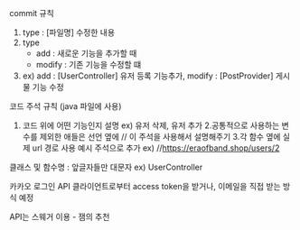 commit 규칙
1. type : [파일명] 수정한 내용
2. type 
    - add : 새로운 기능을 추가할 때
    - modify : 기존 기능을 수정할 떄
3. ex) add : [UserController] 유저 등록 기능추가, modify : [PostProvider] 게시물 기능 수정

코드 주석 규칙 (java 파일에 사용)
1. 코드 위에 어떤 기능인지 설명  ex) 유저 삭제, 유저 추가
2.공통적으로 사용하는 변수를 제외한 애들은 선언 옆에  // 이 주석을 사용해서 설명해주기
3.각 함수 옆에 실제 url 경로 사용 예시 주석으로 추가 ex) //https://eraofband.shop/users/2

클래스 및 함수명 : 앞글자들만 대문자 ex) UserController

카카오 로그인 API
클라이언트로부터 access token을 받거나, 이메일을 직접 받는 방식 예정

API는 스웨거 이용 - 잼의 추천
